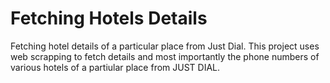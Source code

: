 # Fetching Hotels Details
Fetching hotel details of a particular place from Just Dial.
This project uses web scrapping to fetch details and most importantly the phone numbers of various hotels of a partiular place from JUST DIAL.
